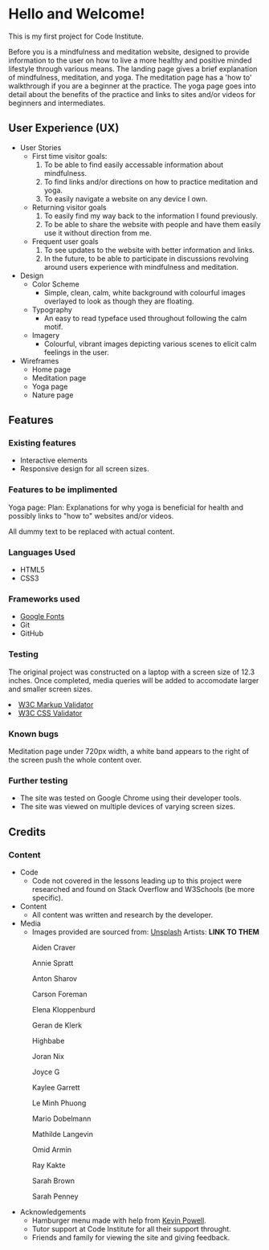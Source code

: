 # Hello and Welcome!

This is my first project for Code Institute. 

Before you is a mindfulness and meditation website, designed to provide information to the user on how to live a more healthy and positive minded lifestyle through various means. The landing page gives a brief explanation of mindfulness, meditation, and yoga. The meditation page has a 'how to' walkthrough if you are a beginner at the practice. The yoga page goes into detail about the benefits of the practice and links to sites and/or videos for beginners and intermediates. 

## User Experience (UX)

<ul>
    <li>User Stories
        <ul>
            <li>First time visitor goals:
                <ol>
                    <li>To be able to find easily accessable information about mindfulness.</li>
                    <li>To find links and/or directions on how to practice meditation and yoga.</li>
                    <li>To easily navigate a website on any device I own.</li>
                </ol>
            </li>
            <li>Returning visitor goals
                <ol>
                    <li>To easily find my way back to the information I found previously.</li>
                    <li>To be able to share the website with people and have them easily use it without direction from me.</li>
                </ol>
            </li>
            <li>Frequent user goals
                <ol>
                    <li>To see updates to the website with better information and links.</li>
                    <li>In the future, to be able to participate in discussions revolving around users experience with mindfulness and meditation.</li>
                </ol>
            </li>
        </ul>
    </li>
    <li>Design
        <ul>
            <li>Color Scheme
                <ul>
                    <li>Simple, clean, calm, white background with colourful images overlayed to look as though they are floating. </li>
                </ul>
            </li>
            <li>Typography
                <ul>
                    <li>An easy to read typeface used throughout following the calm motif. </li>
                </ul>
            </li>
            <li>Imagery
                <ul>
                    <li>Colourful, vibrant images depicting various scenes to elicit calm feelings in the user.</li>
                </ul>
            </li>
        </ul>
    </li>
    <li>Wireframes
        <ul>
            <li>Home page</li>
            <li>Meditation page</li>
            <li>Yoga page</li>
            <li>Nature page</li>
        </ul>
    </li>
</ul>

## Features

### Existing features

<ul>
    <li>Interactive elements</li>
    <li>Responsive design for all screen sizes.</li>
</ul>

### Features to be implimented

Yoga page:
Plan:
Explanations for why yoga is beneficial for health and possibly links to "how to" websites and/or videos.

All dummy text to be replaced with actual content.

### Languages Used

<ul>
    <li>HTML5</li>
    <li>CSS3</li>
</ul>

### Frameworks used

<ul>
    <li><a href='https://fonts.google.com/' target='_blank'>Google Fonts</a></li>
    <li>Git</li>
    <li>GitHub</li>
</ul>

### Testing

The original project was constructed on a laptop with a screen size of 12.3 inches. Once completed, media queries will be added to accomodate larger and smaller screen sizes.

<li><a href='https://validator.w3.org/#validate_by_input'>W3C Markup Validator</a></li>
<li><a href='https://jigsaw.w3.org/css-validator/#validate_by_input'>W3C CSS Validator</a></li>

### Known bugs
Meditation page under 720px width, a white band appears to the right of the screen push the whole content over. 

### Further testing
<ul>
    <li>The site was tested on Google Chrome using their developer tools.</li>
    <li>The site was viewed on multiple devices of varying screen sizes.</li>
</ul>

## Credits 

### Content
<ul>
    <li>Code
        <ul>
            <li>Code not covered in the lessons leading up to this project were researched and found on Stack Overflow and W3Schools (be more specific).</li>
        </ul>
    </li>
    <li>Content
        <ul>
            <li>All content was written and research by the developer.</li>
        </ul>
    </li>
    <li>Media
        <ul>
            <li> Images provided are sourced from:
<a href='https://unsplash.com' target="_blank">Unsplash</a>
Artists: <strong>LINK TO THEM</strong>

Aiden Craver

Annie Spratt

Anton Sharov

Carson Foreman

Elena Kloppenburd

Geran de Klerk

Highbabe

Joran Nix

Joyce G

Kaylee Garrett

Le Minh Phuong

Mario Dobelmann

Mathilde Langevin

Omid Armin

Ray Kakte

Sarah Brown

Sarah Penney

</li>
        </ul>
    </li>
    <li>Acknowledgements
        <ul>
            <li>Hamburger menu made with help from <a href='https://www.youtube.com/watch?v=8QKOaTYvYUA&ab_channel=KevinPowell' target="_blank">Kevin Powell</a>.</li>
            <li>Tutor support at Code Institute for all their support throught.</li>
            <li>Friends and family for viewing the site and giving feedback.</li>
        </ul>
    </li>
</ul>


